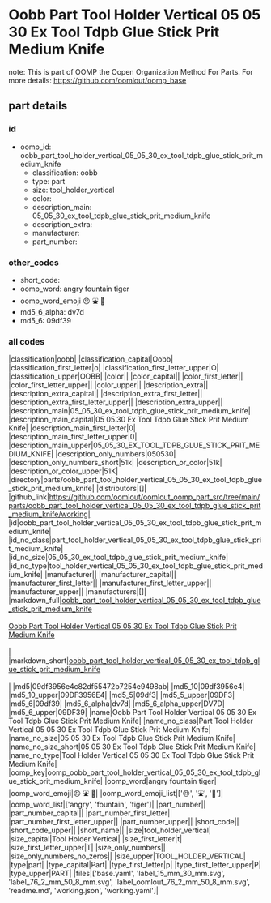 # Oobb Part Tool Holder Vertical 05 05 30 Ex Tool Tdpb Glue Stick Prit Medium Knife  

note: This is part of OOMP the Oopen Organization Method For Parts. For more details: https://github.com/oomlout/oomp_base

##  part details





### id
* oomp_id: oobb_part_tool_holder_vertical_05_05_30_ex_tool_tdpb_glue_stick_prit_medium_knife
  * classification: oobb
  * type: part
  * size: tool_holder_vertical
  * color: 
  * description_main: 05_05_30_ex_tool_tdpb_glue_stick_prit_medium_knife
  * description_extra: 
  * manufacturer: 
  * part_number: 

### other_codes
* short_code: 
* oomp_word: angry fountain tiger
* oomp_word_emoji :angry: :fountain: :tiger:
* md5_6_alpha: dv7d
* md5_6: 09df39

### all codes 
|classification|oobb|
|classification_capital|Oobb|
|classification_first_letter|o|
|classification_first_letter_upper|O|
|classification_upper|OOBB|
|color||
|color_capital||
|color_first_letter||
|color_first_letter_upper||
|color_upper||
|description_extra||
|description_extra_capital||
|description_extra_first_letter||
|description_extra_first_letter_upper||
|description_extra_upper||
|description_main|05_05_30_ex_tool_tdpb_glue_stick_prit_medium_knife|
|description_main_capital|05 05.30 Ex Tool Tdpb Glue Stick Prit Medium Knife|
|description_main_first_letter|0|
|description_main_first_letter_upper|0|
|description_main_upper|05_05_30_EX_TOOL_TDPB_GLUE_STICK_PRIT_MEDIUM_KNIFE|
|description_only_numbers|050530|
|description_only_numbers_short|51k|
|description_or_color|51k|
|description_or_color_upper|51K|
|directory|parts/oobb_part_tool_holder_vertical_05_05_30_ex_tool_tdpb_glue_stick_prit_medium_knife|
|distributors|[]|
|github_link|https://github.com/oomlout/oomlout_oomp_part_src/tree/main/parts/oobb_part_tool_holder_vertical_05_05_30_ex_tool_tdpb_glue_stick_prit_medium_knife/working|
|id|oobb_part_tool_holder_vertical_05_05_30_ex_tool_tdpb_glue_stick_prit_medium_knife|
|id_no_class|part_tool_holder_vertical_05_05_30_ex_tool_tdpb_glue_stick_prit_medium_knife|
|id_no_size|05_05_30_ex_tool_tdpb_glue_stick_prit_medium_knife|
|id_no_type|tool_holder_vertical_05_05_30_ex_tool_tdpb_glue_stick_prit_medium_knife|
|manufacturer||
|manufacturer_capital||
|manufacturer_first_letter||
|manufacturer_first_letter_upper||
|manufacturer_upper||
|manufacturers|[]|
|markdown_full|[oobb_part_tool_holder_vertical_05_05_30_ex_tool_tdpb_glue_stick_prit_medium_knife](https://github.com/oomlout/oomlout_oomp_part_src/tree/main/parts/oobb_part_tool_holder_vertical_05_05_30_ex_tool_tdpb_glue_stick_prit_medium_knife/working)<br>[](https://github.com/oomlout/oomlout_oomp_part_src/tree/main/parts/oobb_part_tool_holder_vertical_05_05_30_ex_tool_tdpb_glue_stick_prit_medium_knife/working)<br>[Oobb Part Tool Holder Vertical 05 05 30 Ex Tool Tdpb Glue Stick Prit Medium Knife](https://github.com/oomlout/oomlout_oomp_part_src/tree/main/parts/oobb_part_tool_holder_vertical_05_05_30_ex_tool_tdpb_glue_stick_prit_medium_knife/working)<br><br>|
|markdown_short|[oobb_part_tool_holder_vertical_05_05_30_ex_tool_tdpb_glue_stick_prit_medium_knife](https://github.com/oomlout/oomlout_oomp_part_src/tree/main/parts/oobb_part_tool_holder_vertical_05_05_30_ex_tool_tdpb_glue_stick_prit_medium_knife/working)<br><br>|
|md5|09df3956e4c82df55472b7254e9498ab|
|md5_10|09df3956e4|
|md5_10_upper|09DF3956E4|
|md5_5|09df3|
|md5_5_upper|09DF3|
|md5_6|09df39|
|md5_6_alpha|dv7d|
|md5_6_alpha_upper|DV7D|
|md5_6_upper|09DF39|
|name|Oobb Part Tool Holder Vertical 05 05 30 Ex Tool Tdpb Glue Stick Prit Medium Knife|
|name_no_class|Part Tool Holder Vertical 05 05 30 Ex Tool Tdpb Glue Stick Prit Medium Knife|
|name_no_size|05 05 30 Ex Tool Tdpb Glue Stick Prit Medium Knife|
|name_no_size_short|05 05 30 Ex Tool Tdpb Glue Stick Prit Medium Knife|
|name_no_type|Tool Holder Vertical 05 05 30 Ex Tool Tdpb Glue Stick Prit Medium Knife|
|oomp_key|oomp_oobb_part_tool_holder_vertical_05_05_30_ex_tool_tdpb_glue_stick_prit_medium_knife|
|oomp_word|angry fountain tiger|
|oomp_word_emoji|:angry: :fountain: :tiger:|
|oomp_word_emoji_list|[':angry:', ':fountain:', ':tiger:']|
|oomp_word_list|['angry', 'fountain', 'tiger']|
|part_number||
|part_number_capital||
|part_number_first_letter||
|part_number_first_letter_upper||
|part_number_upper||
|short_code||
|short_code_upper||
|short_name||
|size|tool_holder_vertical|
|size_capital|Tool Holder Vertical|
|size_first_letter|t|
|size_first_letter_upper|T|
|size_only_numbers||
|size_only_numbers_no_zeros||
|size_upper|TOOL_HOLDER_VERTICAL|
|type|part|
|type_capital|Part|
|type_first_letter|p|
|type_first_letter_upper|P|
|type_upper|PART|
|files|['base.yaml', 'label_15_mm_30_mm.svg', 'label_76_2_mm_50_8_mm.svg', 'label_oomlout_76_2_mm_50_8_mm.svg', 'readme.md', 'working.json', 'working.yaml']|
